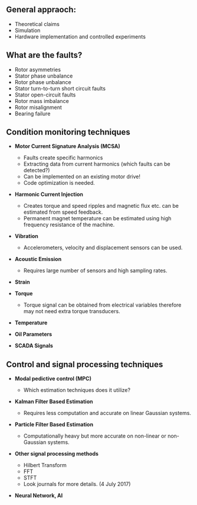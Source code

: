 ## General appraoch:

- Theoretical claims
- Simulation
- Hardware implementation and controlled experiments

## What are the faults?

- Rotor asymmetries
- Stator phase unbalance
- Rotor phase unbalance
- Stator turn-to-turn short circuit faults
- Stator open-circuit faults
- Rotor mass imbalance
- Rotor misalignment
- Bearing failure

## Condition monitoring techniques

- **Motor Current Signature Analysis (MCSA)**
	- Faults create specific harmonics
	- Extracting data from current harmonics (which faults can be detected?)
	- Can be implemented on an existing motor drive!
	- Code optimization is needed.
	
- **Harmonic Current Injection**
	- Creates torque and speed ripples and magnetic flux etc. can be estimated from speed feedback.
	- Permanent magnet temperature can be estimated using high frequency resistance of the machine.
	
- **Vibration**
	- Accelerometers, velocity and displacement sensors can be used.
- **Acoustic Emission**
	- Requires large number of sensors and high sampling rates.
- **Strain**
- **Torque**
	- Torque signal can be obtained from electrical variables therefore may not need extra torque transducers.
- **Temperature**
- **Oil Parameters**
- **SCADA Signals**
	
## Control and signal processing techniques

- **Modal pedictive control (MPC)**
	- Which estimation techniques does it utilize?
	
- **Kalman Filter Based Estimation**
	- Requires less computation and accurate on linear Gaussian systems.
	
- **Particle Filter Based Estimation**
	- Computationally heavy but more accurate on non-linear or non-Gaussian systems.
	
- **Other signal processing methods**
	- Hilbert Transform
	- FFT
	- STFT
	- Look journals for more details. (4 July 2017)
	
- **Neural Network, AI**
